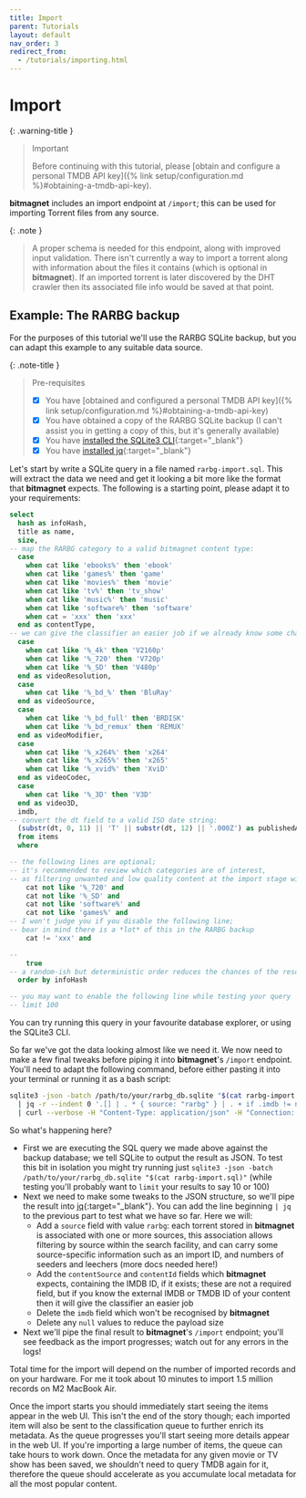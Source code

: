 ```yaml
---
title: Import
parent: Tutorials
layout: default
nav_order: 3
redirect_from:
  - /tutorials/importing.html
---
```


# Import

{: .warning-title }

> Important
>
> Before continuing with this tutorial, please [obtain and configure a personal TMDB API key]({% link setup/configuration.md %}#obtaining-a-tmdb-api-key).

**bitmagnet** includes an import endpoint at `/import`; this can be used for importing Torrent files from any source.

{: .note }

> A proper schema is needed for this endpoint, along with improved input validation. There isn't currently a way to import a torrent along with information about the files it contains (which is optional in **bitmagnet**). If an imported torrent is later discovered by the DHT crawler then its associated file info would be saved at that point.

## Example: The RARBG backup

For the purposes of this tutorial we'll use the RARBG SQLite backup, but you can adapt this example to any suitable data source.

{: .note-title }

> Pre-requisites
>
> - [x] You have [obtained and configured a personal TMDB API key]({% link setup/configuration.md %}#obtaining-a-tmdb-api-key)
> - [x] You have obtained a copy of the RARBG SQLite backup (I can't assist you in getting a copy of this, but it's generally available)
> - [x] You have [installed the SQLite3 CLI](https://www.tutorialspoint.com/sqlite/sqlite_installation.htm){:target="\_blank"}
> - [x] You have [installed jq](https://jqlang.github.io/jq/download/){:target="\_blank"}

Let's start by write a SQLite query in a file named `rarbg-import.sql`. This will extract the data we need and get it looking a bit more like the format that **bitmagnet** expects. The following is a starting point, please adapt it to your requirements:

```sql
select
  hash as infoHash,
  title as name,
  size,
-- map the RARBG category to a valid bitmagnet content type:
  case
    when cat like 'ebooks%' then 'ebook'
    when cat like 'games%' then 'game'
    when cat like 'movies%' then 'movie'
    when cat like 'tv%' then 'tv_show'
    when cat like 'music%' then 'music'
    when cat like 'software%' then 'software'
    when cat = 'xxx' then 'xxx'
  end as contentType,
-- we can give the classifier an easier job if we already know some characteristics of the content:
  case
    when cat like '%_4k' then 'V2160p'
    when cat like '%_720' then 'V720p'
    when cat like '%_SD' then 'V480p'
  end as videoResolution,
  case
    when cat like '%_bd_%' then 'BluRay'
  end as videoSource,
  case
    when cat like '%_bd_full' then 'BRDISK'
    when cat like '%_bd_remux' then 'REMUX'
  end as videoModifier,
  case
    when cat like '%_x264%' then 'x264'
    when cat like '%_x265%' then 'x265'
    when cat like '%_xvid%' then 'XviD'
  end as videoCodec,
  case
    when cat like '%_3D' then 'V3D'
  end as video3D,
  imdb,
-- convert the dt field to a valid ISO date string:
  (substr(dt, 0, 11) || 'T' || substr(dt, 12) || '.000Z') as publishedAt
  from items
  where

-- the following lines are optional;
-- it's recommended to review which categories are of interest,
-- as filtering unwanted and low quality content at the import stage will improve the app experience
    cat not like '%_720' and
    cat not like '%_SD' and
    cat not like 'software%' and
    cat not like 'games%' and
-- I won't judge you if you disable the following line;
-- bear in mind there is a *lot* of this in the RARBG backup
    cat != 'xxx' and

--
    true
-- a random-ish but deterministic order reduces the chances of the resolver duplicating its work:
  order by infoHash

-- you may want to enable the following line while testing your query
-- limit 100
```

You can try running this query in your favourite database explorer, or using the SQLite3 CLI.

So far we've got the data looking almost like we need it. We now need to make a few final tweaks before piping it into **bitmagnet**'s `/import` endpoint. You'll need to adapt the following command, before either pasting it into your terminal or running it as a bash script:

```sh
sqlite3 -json -batch /path/to/your/rarbg_db.sqlite "$(cat rarbg-import.sql)" \
  | jq -r --indent 0 '.[] | . * { source: "rarbg" } | . + if .imdb != null then { contentSource: "imdb", contentId: .imdb } else {} end | del(.imdb) | del(..|nulls)' \
  | curl --verbose -H "Content-Type: application/json" -H "Connection: close" --data-binary @- http://localhost:3333/import
```

So what's happening here?

- First we are executing the SQL query we made above against the backup database; we tell SQLite to output the result as JSON. To test this bit in isolation you might try running just `sqlite3 -json -batch /path/to/your/rarbg_db.sqlite "$(cat rarbg-import.sql)"` (while testing you'll probably want to `limit` your results to say 10 or 100)
- Next we need to make some tweaks to the JSON structure, so we'll pipe the result into [jq](https://jqlang.github.io/jq/){:target="\_blank"}. You can add the line beginning `| jq` to the previous part to test what we have so far. Here we will:
  - Add a `source` field with value `rarbg`: each torrent stored in **bitmagnet** is associated with one or more sources, this association allows filtering by source within the search facility, and can carry some source-specific information such as an import ID, and numbers of seeders and leechers (more docs needed here!)
  - Add the `contentSource` and `contentId` fields which **bitmagnet** expects, containing the IMDB ID, if it exists; these are not a required field, but if you know the external IMDB or TMDB ID of your content then it will give the classifier an easier job
  - Delete the `imdb` field which won't be recognised by **bitmagnet**
  - Delete any `null` values to reduce the payload size
- Next we'll pipe the final result to **bitmagnet**'s `/import` endpoint; you'll see feedback as the import progresses; watch out for any errors in the logs!

Total time for the import will depend on the number of imported records and on your hardware. For me it took about 10 minutes to import 1.5 million records on M2 MacBook Air.

Once the import starts you should immediately start seeing the items appear in the web UI. This isn't the end of the story though; each imported item will also be sent to the classification queue to further enrich its metadata. As the queue progresses you'll start seeing more details appear in the web UI. If you're importing a large number of items, the queue can take hours to work down. Once the metadata for any given movie or TV show has been saved, we shouldn't need to query TMDB again for it, therefore the queue should accelerate as you accumulate local metadata for all the most popular content.
